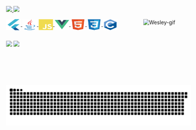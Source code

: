 
<div>
  <a href="https://github.com/wesleyleoncio/">
   <img height="180em" src="https://github-readme-stats.vercel.app/api?username=wesleyleoncio&show_icons=true&theme=highcontrast&include_all_commits=true&count_private=true"/>
   <img height="180em" src="https://github-readme-stats.vercel.app/api/top-langs/?username=wesleyleoncio&layout=compact&langs_count=7&theme=highcontrast"/>
</div>
  <div style="display: inline_block"><br>
    <img align="center" alt="Wesley-flutter" height="30" width="40" src="https://raw.githubusercontent.com/devicons/devicon/master/icons/flutter/flutter-original.svg">
    <img align="center" alt="Wesley-Java" height="30" width="40" src="https://raw.githubusercontent.com/devicons/devicon/master/icons/java/java-original.svg"> 
    <img align="center" alt="Wesley-Js" height="30" width="40" src="https://raw.githubusercontent.com/devicons/devicon/master/icons/javascript/javascript-plain.svg">
    <img align="center" alt="Wesley-VUE" height="30" width="40" src="https://raw.githubusercontent.com/devicons/devicon/master/icons/vuejs/vuejs-original.svg">
    <img align="center" alt="Wesley-HTML" height="30" width="40" src="https://raw.githubusercontent.com/devicons/devicon/master/icons/html5/html5-original.svg">
    <img align="center" alt="Wesley-CSS" height="30" width="40" src="https://raw.githubusercontent.com/devicons/devicon/master/icons/css3/css3-original.svg">
    <img align="center" alt="Wesley-CSS" height="30" width="40" src="https://raw.githubusercontent.com/devicons/devicon/master/icons/c/c-original.svg">
    <img align="right" alt="Wesley-gif" height="180" width="130"src="https://i.pinimg.com/originals/f0/64/7d/f0647db4a2d077f63dceeaf617270a4d.png">
</div>
  
  ##
  
  <div> 
       <a href = "mailto:wesley.leoncio.izi@gmail.com" target="_blank" ><img src="https://img.shields.io/badge/-Gmail-%23333?style=for-the-badge&logo=gmail&logoColor=white" target="_blank"></a> 
   <a href="https://www.linkedin.com/in/wesleyleoncio" target="_blank"><img src="https://img.shields.io/badge/-LinkedIn-%230077B5?style=for-the-badge&logo=linkedin&logoColor=white" target="_blank"></a> 
  
   ![Snake animation](https://github.com/wesleyleoncio/wesleyleoncio/blob/output/github-contribution-grid-snake.svg)
    
</div>
  
 

